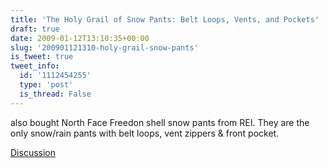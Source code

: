```yaml
---
title: 'The Holy Grail of Snow Pants: Belt Loops, Vents, and Pockets'
draft: true
date: 2009-01-12T13:10:35+00:00
slug: '200901121310-holy-grail-snow-pants'
is_tweet: true
tweet_info:
  id: '1112454255'
  type: 'post'
  is_thread: False
---
```




also bought North Face Freedon shell snow pants from REI. They are the only snow/rain pants with belt loops, vent zippers & front pocket.

[Discussion](https://x.com/sytelus/status/1112454255)
